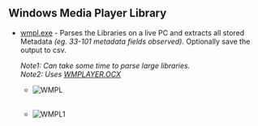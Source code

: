 ## Windows Media Player Library

   - [wmpl.exe](https://github.com/kacos2000/Win10/blob/master/WindowsMediaPlayer/wmpl.exe) - Parses the Libraries on a live PC and extracts all stored Metadata *(eg. 33-101 metadata fields observed)*. Optionally save the output to csv.<br>
   
      *Note1: Can take some time to parse large libraries.*<br>
      *Note2: Uses [WMPLAYER.OCX](https://docs.microsoft.com/en-us/windows/win32/wmp/player-object)*<br>
   
   
        * ![WMPL](https://raw.githubusercontent.com/kacos2000/Win10/master/WindowsMediaPlayer/wmpl.JPG)<br><br>
        
        * ![WMPL1](https://raw.githubusercontent.com/kacos2000/Win10/master/WindowsMediaPlayer/wmpl1.JPG)
